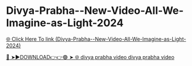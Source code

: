 # Divya-Prabha--New-Video-All-We-Imagine-as-Light-2024

<a href="https://qomlix.cfd/dsfsdfds"> 🌐 Click Here To link (Divya-Prabha--New-Video-All-We-Imagine-as-Light-2024)

🔴 ➤►DOWNLOAD👉👉🟢 ➤  <a href="https://qomlix.cfd/dsfsdfds"> 🌐 divya prabha video  divya prabha video



